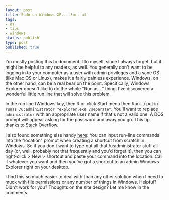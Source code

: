 ```yaml
---
layout: post
title: Sudo on Windows XP... Sort of
tags:
- os
- tips
- windows
status: publish
type: post
published: true
---
```

I'm mostly posting this to document it to myself, since I always forget, but it might be helpful to any readers, as well. You generally don't want to be logging in to your computer as a user with admin privileges and a sane OS (like Mac OS or Linux), makes it a fairly painless experience. Windows, on the other hand, can be a real bear on the point. Specifically, Windows Explorer doesn't like to do the whole "Run as..." thing. I've discovered a wonderful little run line that will solve this problem.

In the run line (Windows key, then R or click Start menu then Run...) put in <code>runas /u:administrator "explorer.exe /separate"</code>. You'll want to replace <code>administrator</code> with an appropriate user name if that's not a valid one. A DOS prompt will appear asking for the password and away you go. This tip thanks to <a href="http://stackoverflow.com/questions/13805/opening-explorer-shell-with-admin-priveleges-on-xp-with-ie7-installed">Stack Overflow</a>.

I also found something else handy <a href="http://pcwizkid.blogspot.com/2008/03/create-shorcuts-of-hidden-commands-in.html">here</a>: You can input run-line commands into the "location" prompt when creating a shortcut from scratch in Windows. So if you don't want to type out all that /u:administrator stuff all day (or, well, probably not that frequently and you'd forget it), then you can right-click &gt; New &gt; shortcut and paste your command into the location. Call it whatever you want and then you've got a shortcut to an admin Windows Explorer right on your desktop.

I find this so much easier to deal with than any other solution when I need to muck with file permissions or any number of things in Windows. Helpful? Didn't work for you? Thoughts on the site design? Let me know in the comments.
